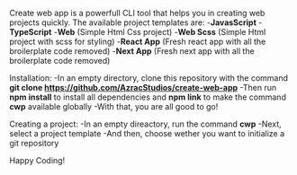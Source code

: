 Create web app is a powerfull CLI tool that helps you in creating web projects quickly. The available project templates are:
-**JavasScript**
-**TypeScript**
-**Web** (Simple Html Css project)
-**Web Scss** (Simple Html project with scss for styling)
-**React App** (Fresh react app with all the broilerplate code removed)
-**Next App** (Fresh next app with all the broilerplate code removed)

Installation:
-In an empty directory, clone this repository with the command **git clone https://github.com/AzracStudios/create-web-app**
-Then run **npm install** to install all dependencies and **npm link** to make the command **cwp** available globally
-With that, you are all good to go! 

Creating a project:
-In an empty direactory, run the command **cwp**
-Next, select a project template
-And then, choose wether you want to initialize a git repository

Happy Coding!
